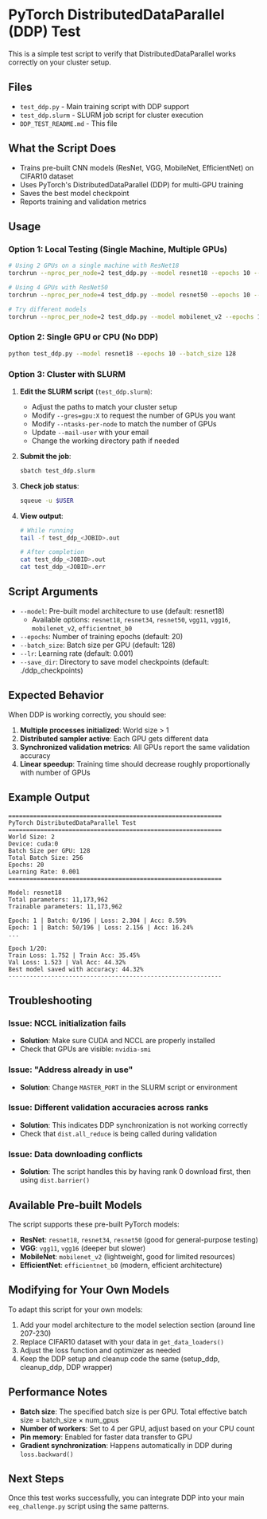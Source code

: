 # PyTorch DistributedDataParallel (DDP) Test

This is a simple test script to verify that DistributedDataParallel works correctly on your cluster setup.

## Files

- `test_ddp.py` - Main training script with DDP support
- `test_ddp.slurm` - SLURM job script for cluster execution
- `DDP_TEST_README.md` - This file

## What the Script Does

- Trains pre-built CNN models (ResNet, VGG, MobileNet, EfficientNet) on CIFAR10 dataset
- Uses PyTorch's DistributedDataParallel (DDP) for multi-GPU training
- Saves the best model checkpoint
- Reports training and validation metrics

## Usage

### Option 1: Local Testing (Single Machine, Multiple GPUs)

```bash
# Using 2 GPUs on a single machine with ResNet18
torchrun --nproc_per_node=2 test_ddp.py --model resnet18 --epochs 10 --batch_size 128

# Using 4 GPUs with ResNet50
torchrun --nproc_per_node=4 test_ddp.py --model resnet50 --epochs 10 --batch_size 128

# Try different models
torchrun --nproc_per_node=2 test_ddp.py --model mobilenet_v2 --epochs 10 --batch_size 128
```

### Option 2: Single GPU or CPU (No DDP)

```bash
python test_ddp.py --model resnet18 --epochs 10 --batch_size 128
```

### Option 3: Cluster with SLURM

1. **Edit the SLURM script** (`test_ddp.slurm`):
   - Adjust the paths to match your cluster setup
   - Modify `--gres=gpu:X` to request the number of GPUs you want
   - Modify `--ntasks-per-node` to match the number of GPUs
   - Update `--mail-user` with your email
   - Change the working directory path if needed

2. **Submit the job**:
   ```bash
   sbatch test_ddp.slurm
   ```

3. **Check job status**:
   ```bash
   squeue -u $USER
   ```

4. **View output**:
   ```bash
   # While running
   tail -f test_ddp_<JOBID>.out
   
   # After completion
   cat test_ddp_<JOBID>.out
   cat test_ddp_<JOBID>.err
   ```

## Script Arguments

- `--model`: Pre-built model architecture to use (default: resnet18)
  - Available options: `resnet18`, `resnet34`, `resnet50`, `vgg11`, `vgg16`, `mobilenet_v2`, `efficientnet_b0`
- `--epochs`: Number of training epochs (default: 20)
- `--batch_size`: Batch size per GPU (default: 128)
- `--lr`: Learning rate (default: 0.001)
- `--save_dir`: Directory to save model checkpoints (default: ./ddp_checkpoints)

## Expected Behavior

When DDP is working correctly, you should see:

1. **Multiple processes initialized**: World size > 1
2. **Distributed sampler active**: Each GPU gets different data
3. **Synchronized validation metrics**: All GPUs report the same validation accuracy
4. **Linear speedup**: Training time should decrease roughly proportionally with number of GPUs

## Example Output

```
============================================================
PyTorch DistributedDataParallel Test
============================================================
World Size: 2
Device: cuda:0
Batch Size per GPU: 128
Total Batch Size: 256
Epochs: 20
Learning Rate: 0.001
============================================================

Model: resnet18
Total parameters: 11,173,962
Trainable parameters: 11,173,962

Epoch: 1 | Batch: 0/196 | Loss: 2.304 | Acc: 8.59%
Epoch: 1 | Batch: 50/196 | Loss: 2.156 | Acc: 16.24%
...

Epoch 1/20:
Train Loss: 1.752 | Train Acc: 35.45%
Val Loss: 1.523 | Val Acc: 44.32%
Best model saved with accuracy: 44.32%
------------------------------------------------------------
```

## Troubleshooting

### Issue: NCCL initialization fails
- **Solution**: Make sure CUDA and NCCL are properly installed
- Check that GPUs are visible: `nvidia-smi`

### Issue: "Address already in use"
- **Solution**: Change `MASTER_PORT` in the SLURM script or environment

### Issue: Different validation accuracies across ranks
- **Solution**: This indicates DDP synchronization is not working correctly
- Check that `dist.all_reduce` is being called during validation

### Issue: Data downloading conflicts
- **Solution**: The script handles this by having rank 0 download first, then using `dist.barrier()`

## Available Pre-built Models

The script supports these pre-built PyTorch models:
- **ResNet**: `resnet18`, `resnet34`, `resnet50` (good for general-purpose testing)
- **VGG**: `vgg11`, `vgg16` (deeper but slower)
- **MobileNet**: `mobilenet_v2` (lightweight, good for limited resources)
- **EfficientNet**: `efficientnet_b0` (modern, efficient architecture)

## Modifying for Your Own Models

To adapt this script for your own models:

1. Add your model architecture to the model selection section (around line 207-230)
2. Replace CIFAR10 dataset with your data in `get_data_loaders()`
3. Adjust the loss function and optimizer as needed
4. Keep the DDP setup and cleanup code the same (setup_ddp, cleanup_ddp, DDP wrapper)

## Performance Notes

- **Batch size**: The specified batch size is per GPU. Total effective batch size = batch_size × num_gpus
- **Number of workers**: Set to 4 per GPU, adjust based on your CPU count
- **Pin memory**: Enabled for faster data transfer to GPU
- **Gradient synchronization**: Happens automatically in DDP during `loss.backward()`

## Next Steps

Once this test works successfully, you can integrate DDP into your main `eeg_challenge.py` script using the same patterns.

